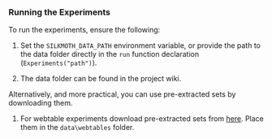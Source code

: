 ### Running the Experiments

To run the experiments, ensure the following:

1. Set the `SILKMOTH_DATA_PATH` environment variable, or provide the path to the data folder directly in the `run` function declaration (`Experiments("path")`).

2. The data folder can be found in the project wiki.

Alternatively, and more practical, you can use pre-extracted sets by downloading them.

1. For webtable experiments download pre-extracted sets from [here](https://tubcloud.tu-berlin.de/s/QSkFBfCTXgdSern). 
Place them in the `data\webtables` folder. 
